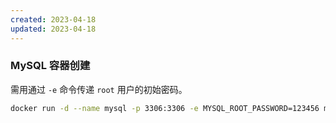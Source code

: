 ```yaml
---
created: 2023-04-18
updated: 2023-04-18
---
```



### MySQL 容器创建

需用通过 `-e` 命令传递 `root` 用户的初始密码。

```bash
docker run -d --name mysql -p 3306:3306 -e MYSQL_ROOT_PASSWORD=123456 mysql
```

